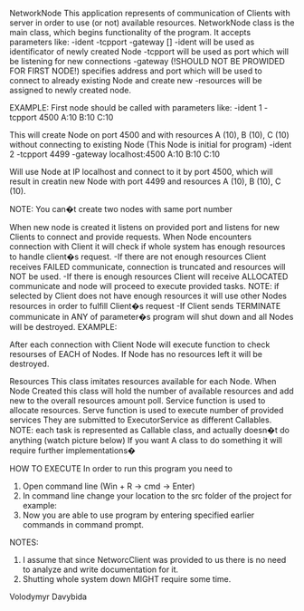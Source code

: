 NetworkNode
This application represents of communication of Clients with server in order to use (or not) available resources.
NetworkNode class is the main class, which begins functionality of the program. It accepts parameters like: -ident <identificator> -tcpport <number of TCP port> -gateway <IP address:port> [<resourses>]
-ident <identificator> will be used as identificator of newly created Node
-tcpport <number of TCP port> will be used as port which will be listening for new connections
-gateway <IP address:port> (!SHOULD NOT BE PROWIDED FOR FIRST NODE!) specifies address and port which will be used to connect to already existing Node and create new
-resources will be assigned to newly created node.

EXAMPLE:
First node should be called with parameters like:
-ident 1 -tcpport 4500 A:10 B:10 C:10

This will create Node on port 4500 and with resources A (10), B (10), C (10) without connecting to existing Node (This Node is initial for program)
-ident 2 -tcpport 4499 -gateway localhost:4500 A:10 B:10 C:10

Will use Node at IP localhost and connect to it by port 4500, which will result in creatin new Node with port 4499 and resources A (10), B (10), C (10).

NOTE: You can�t create two nodes with same port number

When new node is created it listens on provided port and listens for new Clients to connect and provide requests. When Node encounters connection with Client it will check if whole system has enough resources to handle client�s request. 
-If there are not enough resources Client receives FAILED communicate, connection is truncated and resources will NOT be used.
-If there is enough resources Client will receive ALLOCATED communicate and node will proceed to execute provided tasks. 
NOTE: if selected by Client does not have enough resources it will use other Nodes resources in order to fulfill Client�s request
-If Client sends TERMINATE communicate in ANY of parameter�s program will shut down and all Nodes will be destroyed.
EXAMPLE:

After each connection with Client Node will execute function to check resourses of EACH of Nodes. If Node has no resources left it will be destroyed.


Resources
This class imitates resources available for each Node. When Node Created this class will hold the number of available resources and add new to the overall resources amount poll.
Service function is used to allocate resources.
Serve function is used to execute number of provided services They are submitted to ExecutorService as different Callables.
NOTE: each task is represented as Callable class, and actually doesn�t do anything (watch picture below)
If you want A class to do something it will require further implementations�


HOW TO EXECUTE
In order to run this program you need to 
1. Open command line (Win + R -> cmd -> Enter)
2. In command line change your location to the src folder of the project for example:
3. Now you are able to use program by entering specified earlier commands in command prompt.


NOTES:
1. I assume that since NetworcClient was provided to us there is no need to analyze and write documentation for it.
2. Shutting whole system down MIGHT require some time.

Volodymyr Davybida


